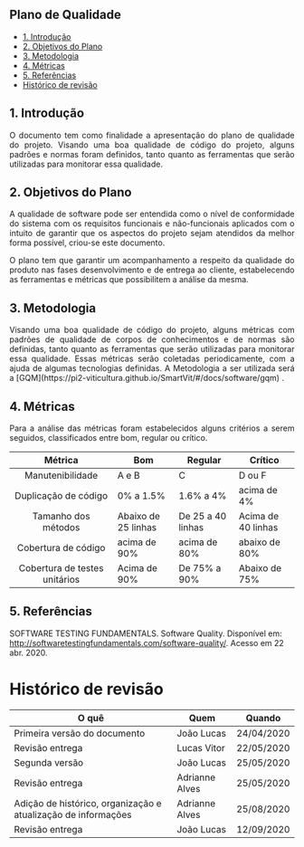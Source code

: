 ## Plano de Qualidade 

- [1. Introdução](#_1-introdução)
- [2. Objetivos do Plano](#_2-objetivos-do-plano)
- [3. Metodologia](#_3-metodologia)
- [4. Métricas](#_4-métricas)
- [5. Referências](#_5-referências)
- [ Histórico de revisão](#_histórico-de-revisão)

## 1. Introdução

<p align = "justify">O documento tem como finalidade a apresentação do plano de qualidade do projeto. Visando uma boa qualidade de código do projeto, alguns padrões e normas foram definidos, tanto quanto as ferramentas que serão utilizadas para monitorar essa qualidade. </p>

## 2. Objetivos do Plano

<p align = "justify">A qualidade de software pode ser entendida como o nível de conformidade do sistema com os requisitos funcionais e não-funcionais aplicados com o intuito de garantir que os aspectos do projeto sejam atendidos da melhor forma possível, criou-se este documento. </p>

<p align = "justify">O plano tem que garantir um acompanhamento a respeito da qualidade do produto nas fases desenvolvimento e de entrega ao cliente, estabelecendo as ferramentas e métricas que possibilitem a análise da mesma. </p>


## 3. Metodologia

<p align = "justify">Visando uma boa qualidade de código do projeto, alguns métricas com padrões de qualidade de corpos de conhecimentos e de normas são definidas, tanto quanto as ferramentas que serão utilizadas para monitorar essa qualidade. Essas métricas serão coletadas periodicamente, com a ajuda de algumas tecnologias definidas. A Metodologia a ser utilizada será a [GQM](https://pi2-viticultura.github.io/SmartVit/#/docs/software/gqm) . </p>

## 4. Métricas

<p align = "justify">Para a análise das métricas foram estabelecidos alguns critérios a serem seguidos, classificados entre bom, regular ou crítico. </p>

|                    Métrica                    | Bom          | Regular      | Crítico       |
| :-------------------------------------------: | ------------ | ------------ | ------------- |
|                Manutenibilidade               | A e B        | C            | D ou F        |
|              Duplicação de código             | 0% a 1.5%    | 1.6% a 4%  | acima de 4%   |
|Tamanho dos métodos | Abaixo de 25 linhas | De 25 a 40 linhas | Acima de 40 linhas|
|              Cobertura de código              | acima de 90% | acima de 80% | abaixo de 80% |
|Cobertura de testes unitários | Acima de 90% |De 75% a 90% | Abaixo de 75%|

## 5. Referências

SOFTWARE TESTING FUNDAMENTALS. Software Quality. Disponível em: <http://softwaretestingfundamentals.com/software-quality/>. Acesso em 22 abr. 2020.

# Histórico de revisão

| O quê | Quem  | Quando |
| - | - | - |
| Primeira versão do documento | João Lucas | 24/04/2020 |
| Revisão entrega | Lucas Vitor | 22/05/2020 |
| Segunda versão | João Lucas | 25/05/2020 |
| Revisão entrega | Adrianne Alves | 25/05/2020 |
| Adição de histórico, organização e atualização de informações| Adrianne Alves | 25/08/2020 |
|Revisão entrega | João Lucas |12/09/2020|
